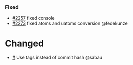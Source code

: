 ### Fixed

- [\#2257](https://github.com/cosmos/voyager/pull/2257) fixed console
- [\#2273](https://github.com/cosmos/voyager/issues/2273) fixed atoms and uatoms conversion @fedekunze

# Changed

- [\#](https://github.com/cosmos/voyager/pull/) Use tags instead of commit hash @sabau